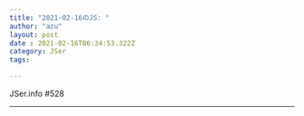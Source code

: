 ```yaml
---
title: "2021-02-16のJS: "
author: "azu"
layout: post
date : 2021-02-16T06:34:53.322Z
category: JSer
tags:

---
```


JSer.info #528

----

